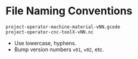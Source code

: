 # File Naming Conventions

`project-operator-machine-material-vNN.gcode`  
`project-operator-cnc-toolX-vNN.nc`

- Use lowercase, hyphens.
- Bump version numbers `v01`, `v02`, etc.
